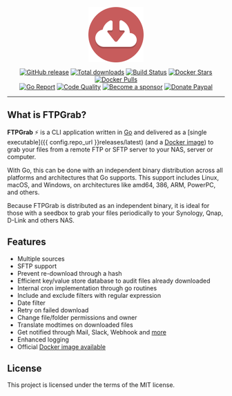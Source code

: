 <img src="assets/logo.png" alt="FTPGrab" width="128px" style="display: block; margin-left: auto; margin-right: auto"/>

<p align="center">
  <a href="https://github.com/crazy-max/ftpgrab/releases/latest"><img src="https://img.shields.io/github/release/crazy-max/ftpgrab.svg?style=flat-square" alt="GitHub release"></a>
  <a href="https://github.com/crazy-max/ftpgrab/releases/latest"><img src="https://img.shields.io/github/downloads/crazy-max/ftpgrab/total.svg?style=flat-square" alt="Total downloads"></a>
  <a href="https://github.com/crazy-max/ftpgrab/actions?workflow=build"><img src="https://img.shields.io/github/workflow/status/crazy-max/ftpgrab/build?label=build&logo=github&style=flat-square" alt="Build Status"></a>
  <a href="https://hub.docker.com/r/crazymax/ftpgrab/"><img src="https://img.shields.io/docker/stars/crazymax/ftpgrab.svg?style=flat-square&logo=docker" alt="Docker Stars"></a>
  <a href="https://hub.docker.com/r/crazymax/ftpgrab/"><img src="https://img.shields.io/docker/pulls/crazymax/ftpgrab.svg?style=flat-square&logo=docker" alt="Docker Pulls"></a>
  <br /><a href="https://goreportcard.com/report/github.com/crazy-max/ftpgrab"><img src="https://goreportcard.com/badge/github.com/crazy-max/ftpgrab?style=flat-square" alt="Go Report"></a>
  <a href="https://app.codacy.com/gh/crazy-max/ftpgrab"><img src="https://img.shields.io/codacy/grade/5d94f58df1b34c238e26db6a52cb92a0.svg?style=flat-square" alt="Code Quality"></a>
  <a href="https://github.com/sponsors/crazy-max"><img src="https://img.shields.io/badge/sponsor-crazy--max-181717.svg?logo=github&style=flat-square" alt="Become a sponsor"></a>
  <a href="https://www.paypal.me/crazyws"><img src="https://img.shields.io/badge/donate-paypal-00457c.svg?logo=paypal&style=flat-square" alt="Donate Paypal"></a>
</p>

---

## What is FTPGrab?

**FTPGrab** :zap: is a CLI application written in [Go](https://golang.org/) and delivered as a
[single executable]({{ config.repo_url }}releases/latest) (and a [Docker image](install/docker.md))
to grab your files from a remote FTP or SFTP server to your NAS, server or computer.

With Go, this can be done with an independent binary distribution across all platforms and architectures that Go supports.
This support includes Linux, macOS, and Windows, on architectures like amd64, 386, ARM, PowerPC, and others.

Because FTPGrab is distributed as an independent binary, it is ideal for those with a seedbox to grab your files
periodically to your Synology, Qnap, D-Link and others NAS.

## Features

* Multiple sources
* SFTP support
* Prevent re-download through a hash
* Efficient key/value store database to audit files already downloaded
* Internal cron implementation through go routines
* Include and exclude filters with regular expression
* Date filter
* Retry on failed download
* Change file/folder permissions and owner
* Translate modtimes on downloaded files
* Get notified through Mail, Slack, Webhook and [more](config/index.md#reference)
* Enhanced logging
* Official [Docker image available](install/docker.md)

## License

This project is licensed under the terms of the MIT license.
